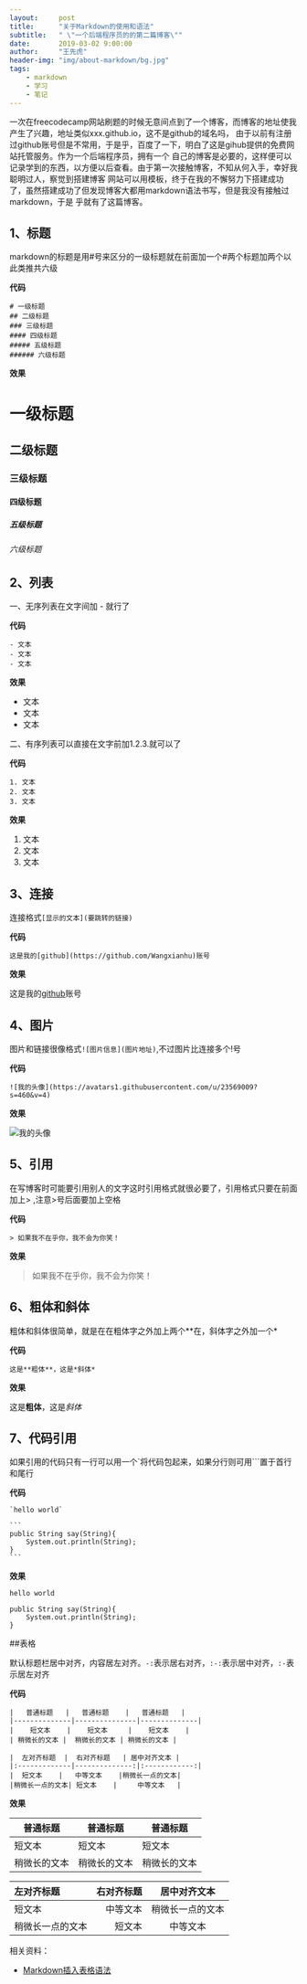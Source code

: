 ```yaml
---
layout:     post
title:      "关于Markdown的使用和语法"
subtitle:   " \"一个后端程序员的的第二篇博客\""
date:       2019-03-02 9:00:00
author:     "王先虎"
header-img: "img/about-markdown/bg.jpg"
tags:
    - markdown
    - 学习
    - 笔记
---
```


一次在freecodecamp网站刷题的时候无意间点到了一个博客，而博客的地址使我产生了兴趣，地址类似xxx.github.io，这不是github的域名吗，
由于以前有注册过github账号但是不常用，于是乎，百度了一下，明白了这是gihub提供的免费网站托管服务。作为一个后端程序员，拥有一个
自己的博客是必要的，这样便可以记录学到的东西，以方便以后查看。由于第一次接触博客，不知从何入手，幸好我聪明过人，察觉到搭建博客
网站可以用模板，终于在我的不懈努力下搭建成功了，虽然搭建成功了但发现博客大都用markdown语法书写，但是我没有接触过markdown，于是
乎就有了这篇博客。

## 1、标题  
 
markdown的标题是用#号来区分的一级标题就在前面加一个#两个标题加两个以此类推共六级

**代码**

    # 一级标题
    ## 二级标题
    ### 三级标题
    #### 四级标题
    ##### 五级标题
    ###### 六级标题

**效果**

# 一级标题
## 二级标题
### 三级标题
#### 四级标题
##### 五级标题
###### 六级标题

## 2、列表

一、无序列表在文字间加 - 就行了

**代码**

    - 文本
    - 文本
    - 文本

**效果**

- 文本
- 文本
- 文本

二、有序列表可以直接在文字前加1.2.3.就可以了

**代码**

    1. 文本
    2. 文本
    3. 文本

**效果**

1. 文本
2. 文本
3. 文本

## 3、连接

连接格式`[显示的文本](要跳转的链接)`

**代码**

	这是我的[github](https://github.com/Wangxianhu)账号

**效果**

这是我的[github](https://github.com/Wangxianhu)账号

## 4、图片

图片和链接很像格式`![图片信息](图片地址)`,不过图片比连接多个!号

**代码**

	![我的头像](https://avatars1.githubusercontent.com/u/23569009?s=460&v=4)

**效果**

![我的头像](https://avatars1.githubusercontent.com/u/23569009?s=460&v=4)

## 5、引用

在写博客时可能要引用别人的文字这时引用格式就很必要了，引用格式只要在前面加上> ,注意>号后面要加上空格

**代码**

    > 如果我不在乎你，我不会为你笑！

**效果**

> 如果我不在乎你，我不会为你笑！

## 6、粗体和斜体

粗体和斜体很简单，就是在在粗体字之外加上两个**在，斜体字之外加一个*

**代码**

	这是**粗体**，这是*斜体*

**效果**

这是**粗体**，这是*斜体*

## 7、代码引用

如果引用的代码只有一行可以用一个`将代码包起来，如果分行则可用```置于首行和尾行

**代码**

	`hello world`
	
	```
	public String say(String){
		System.out.println(String);
	}
	```
	
**效果**

`hello world`

```
public String say(String){
	System.out.println(String);
}
```

##表格

默认标题栏居中对齐，内容居左对齐。`-:`表示居右对齐，`:-:`表示居中对齐，`:-`表示居左对齐

**代码**

	|   普通标题   |   普通标题    |   普通标题   |
	|--------------|---------------|--------------|
	|    短文本    |    短文本     |    短文本    |
	| 稍微长的文本 |  稍微长的文本 | 稍微长的文本 |
	
	|  左对齐标题  |  右对齐标题   | 居中对齐文本 |
	|:-------------|--------------:|:------------:|
	|  短文本    |   中等文本    |稍微长一点的文本|
	|稍微长一点的文本| 短文本    |     中等文本   |
	
**效果**

|   普通标题   |   普通标题    |   普通标题   |
|--------------|---------------|--------------|
|    短文本    |    短文本     |    短文本    |
| 稍微长的文本 |  稍微长的文本 | 稍微长的文本 |

|  左对齐标题  |  右对齐标题   | 居中对齐文本 |
|:-------------|--------------:|:------------:|
|  短文本    |   中等文本    |稍微长一点的文本|
|稍微长一点的文本| 短文本    |     中等文本   |

相关资料：

- [Markdown插入表格语法](https://www.jianshu.com/p/2df05f279331)